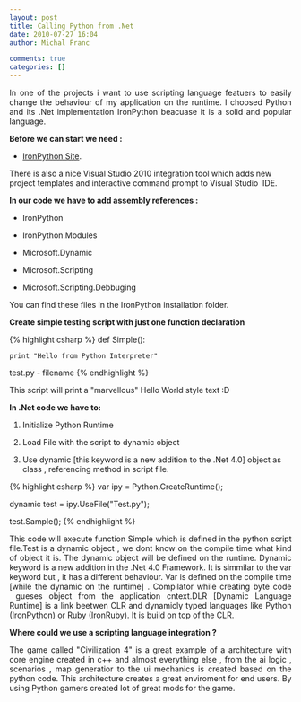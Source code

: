 ```yaml
---
layout: post
title: Calling Python from .Net
date: 2010-07-27 16:04
author: Michal Franc

comments: true
categories: []
---
```

<p style="text-align:justify;">In one of the projects i want to use scripting language featuers to easily change the behaviour of my application on the runtime. I choosed Python and its .Net implementation IronPython beacuase it is a solid and popular language.</p>
<strong>Before we can start we need :</strong>

- <a href="http://ironpython.net/">IronPython Site</a>.

There is also a nice Visual Studio 2010 integration tool which adds new project templates and interactive command prompt to Visual Studio <span style="white-space:pre;"> </span>IDE.

<strong>In our code we have to add assembly references :</strong>

- IronPython

- IronPython.Modules

- Microsoft.Dynamic

- Microsoft.Scripting

- Microsoft.Scripting.Debbuging

You can find these files in the IronPython installation folder.

<strong>Create simple testing script with just one function declaration</strong>

{% highlight csharp %}
def Simple():

	print "Hello from Python Interpreter"

test.py - filename
{% endhighlight %}

This script will print a "marvellous" Hello World style text :D

<strong>In .Net code we have to:</strong>

1. Initialize Python Runtime

2. Load File with the script to dynamic object

3. Use dynamic [this keyword is a new addition to the .Net 4.0] object as class , referencing method in script file.

{% highlight csharp %}
var ipy = Python.CreateRuntime();

dynamic test = ipy.UseFile("Test.py");

test.Sample();
{% endhighlight %}

<p style="text-align:justify;">This code will execute function Simple which is defined in the python script file.Test is a dynamic object , we dont know on the compile time what kind of object it is. The dynamic object will be defined on the runtime. Dynamic keyword is a new addition in the .Net 4.0 Framework. It is simmilar to the var keyword but , it has a different behaviour. Var is defined on the compile time [while the dynamic on the runtime] . Compilator while creating byte code  gueses object from the application cntext.DLR [Dynamic Language Runtime] is a link beetwen CLR and dynamicly typed languages like Python (IronPython) or Ruby (IronRuby). It is build on top of the CLR.</p>
<strong>Where could we use a scripting language integration ?</strong>
<p style="text-align:justify;">The game called "Civilization 4" is a great example of a architecture with core engine created in c++ and almost everything else , from the ai logic , scenarios , map generatior to the ui mechanics is created based on the python code. This architecture creates a great enviroment for end users. By using Python gamers created lot of great mods for the game.</p>
